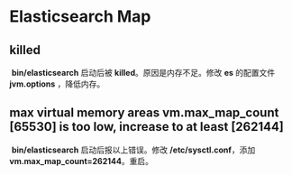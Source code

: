# Elasticsearch Map

## killed

​	**bin/elasticsearch** 启动后被 **killed**。原因是内存不足。修改 **es** 的配置文件 **jvm.options** ，降低内存。

## max virtual memory areas vm.max_map_count [65530\] is too low, increase to at least [262144]

​	**bin/elasticsearch** 启动后报以上错误。修改 **/etc/sysctl.conf**，添加 **vm.max_map_count=262144**。重启。

